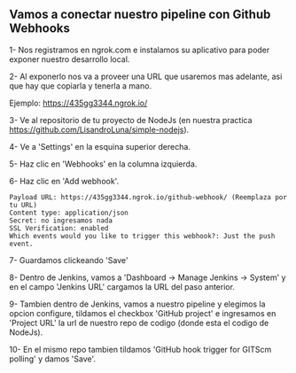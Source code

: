 ## Vamos a conectar nuestro pipeline con Github Webhooks

1-  Nos registramos en ngrok.com e instalamos su aplicativo para poder exponer nuestro desarrollo local.

2- Al exponerlo nos va a proveer una URL que usaremos mas adelante, asi que hay que copiarla y tenerla a mano.

Ejemplo: https://435gg3344.ngrok.io/

3- Ve al repositorio de tu proyecto de NodeJs (en nuestra practica https://github.com/LisandroLuna/simple-nodejs).

4- Ve a 'Settings' en la esquina superior derecha.

5- Haz clic en 'Webhooks' en la columna izquierda.

6- Haz clic en 'Add webhook'.
```
Payload URL: https://435gg3344.ngrok.io/github-webhook/ (Reemplaza por tu URL)
Content type: application/json
Secret: no ingresamos nada
SSL Verification: enabled
Which events would you like to trigger this webhook?: Just the push event. 
```

7- Guardamos clickeando 'Save'

8- Dentro de Jenkins, vamos a 'Dashboard -> Manage Jenkins -> System' y en el campo 'Jenkins URL' cargamos la URL del paso anterior.

9- Tambien dentro de Jenkins, vamos a nuestro pipeline y elegimos la opcion configure, tildamos el checkbox 'GitHub project' e ingresamos en 'Project URL' la url de nuestro repo de codigo (donde esta el codigo de NodeJs).

10- En el mismo repo tambien tildamos 'GitHub hook trigger for GITScm polling' y damos 'Save'.
